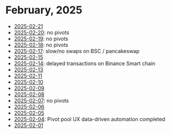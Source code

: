 # February, 2025

* [2025-02-21](21)
* [2025-02-20](20): no pivots
* [2025-02-19](19): no pivots
* [2025-02-18](18): no pivots
* [2025-02-17](17): slow/no swaps on BSC / pancakeswap
* [2025-02-15](15)
* [2025-02-14](14): delayed transactions on Binance Smart chain
* [2025-02-13](13)
* [2025-02-11](11)
* [2025-02-10](10)
* [2025-02-09](09)
* [2025-02-08](08)
* [2025-02-07](07): no pivots
* [2025-02-06](06)
* [2025-02-05](05)
* [2025-02-04](04): Pivot pool UX data-driven automation completed
* [2025-02-01](01)

